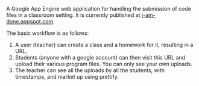 A Google App Engine web application for handling the submission of code files in a classroom setting. 
It is currently published at [i-am-done.appspot.com](http://i-am-done.appspot.com).

The basic workflow is as follows:


1. A user (teacher) can create a class and a homework for it, resulting in a URL. 
2. Students (anyone with a google account) can then visit this URL and upload their various program files. You can only see your own uploads.
3. The teacher can see all the uploads by all the students, with timestamps, and market up using prettify.

